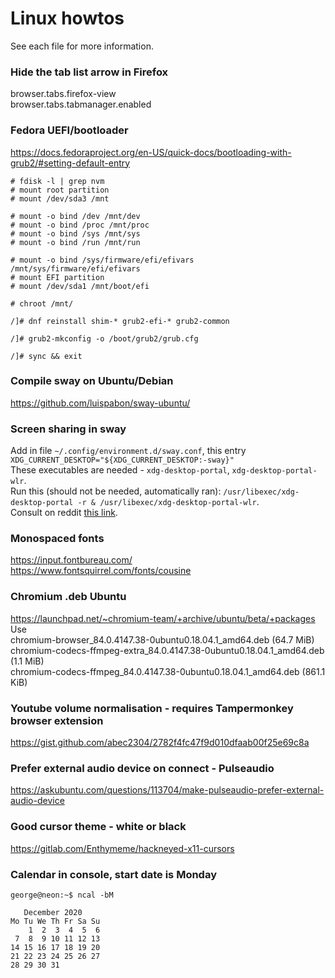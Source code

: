 # Linux howtos
See each file for more information. 

### Hide the tab list arrow in Firefox
browser.tabs.firefox-view  
browser.tabs.tabmanager.enabled

### Fedora UEFI/bootloader
https://docs.fedoraproject.org/en-US/quick-docs/bootloading-with-grub2/#setting-default-entry
```
# fdisk -l | grep nvm
# mount root partition
# mount /dev/sda3 /mnt

# mount -o bind /dev /mnt/dev
# mount -o bind /proc /mnt/proc
# mount -o bind /sys /mnt/sys
# mount -o bind /run /mnt/run

# mount -o bind /sys/firmware/efi/efivars /mnt/sys/firmware/efi/efivars
# mount EFI partition
# mount /dev/sda1 /mnt/boot/efi

# chroot /mnt/

/]# dnf reinstall shim-* grub2-efi-* grub2-common

/]# grub2-mkconfig -o /boot/grub2/grub.cfg

/]# sync && exit
```

### Compile sway on Ubuntu/Debian
https://github.com/luispabon/sway-ubuntu/

### Screen sharing in sway
Add in file `~/.config/environment.d/sway.conf`, this entry `XDG_CURRENT_DESKTOP="${XDG_CURRENT_DESKTOP:-sway}"`   
These executables are needed - `xdg-desktop-portal`, `xdg-desktop-portal-wlr`.  
Run this (should not be needed, automatically ran): `/usr/libexec/xdg-desktop-portal -r & /usr/libexec/xdg-desktop-portal-wlr`.   
Consult on reddit [this link](https://www.reddit.com/r/swaywm/comments/l4e55v/guide_how_to_screenshare_from_chromiumfirefox/).

### Monospaced fonts  
https://input.fontbureau.com/  
https://www.fontsquirrel.com/fonts/cousine

### Chromium .deb Ubuntu
https://launchpad.net/~chromium-team/+archive/ubuntu/beta/+packages  
Use  
chromium-browser_84.0.4147.38-0ubuntu0.18.04.1_amd64.deb (64.7 MiB)  
chromium-codecs-ffmpeg-extra_84.0.4147.38-0ubuntu0.18.04.1_amd64.deb (1.1 MiB)  
chromium-codecs-ffmpeg_84.0.4147.38-0ubuntu0.18.04.1_amd64.deb (861.1 KiB)  

### Youtube volume normalisation - requires Tampermonkey browser extension
https://gist.github.com/abec2304/2782f4fc47f9d010dfaab00f25e69c8a

### Prefer external audio device on connect - Pulseaudio
https://askubuntu.com/questions/113704/make-pulseaudio-prefer-external-audio-device

### Good cursor theme - white or black
https://gitlab.com/Enthymeme/hackneyed-x11-cursors

### Calendar in console, start date is Monday
```
george@neon:~$ ncal -bM
```
```
   December 2020      
Mo Tu We Th Fr Sa Su  
    1  2  3  4  5  6  
 7  8  9 10 11 12 13  
14 15 16 17 18 19 20  
21 22 23 24 25 26 27  
28 29 30 31
```
